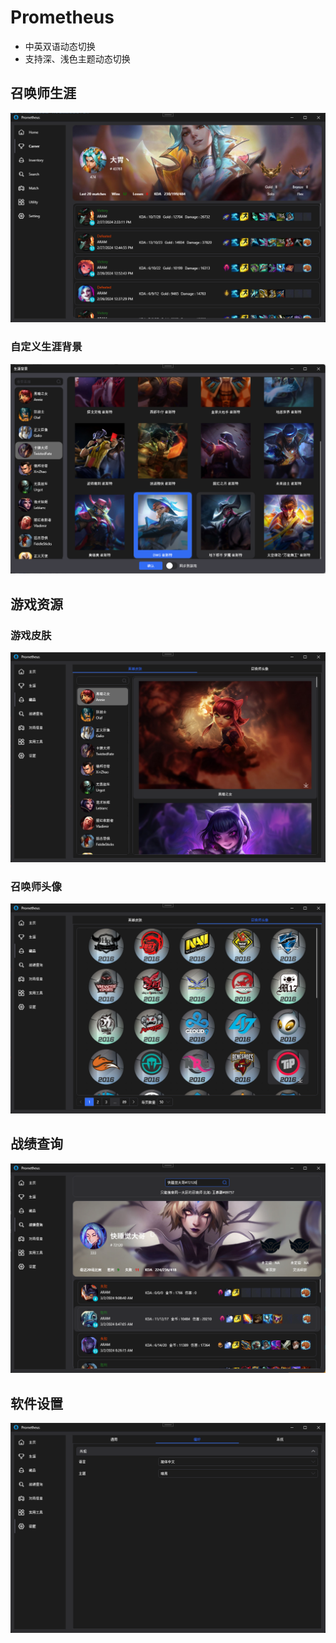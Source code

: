 # Prometheus

- 中英双语动态切换
- 支持深、浅色主题动态切换

## 召唤师生涯

![Career](./doc/images/career.png)

### 自定义生涯背景

![Skin](./doc/images/CareerSkin.png)

## 游戏资源

### 游戏皮肤

![Skins](./doc/images/Inventory_skins.png)

### 召唤师头像

![Icons](./doc/images/Inventory_icons.png)

## 战绩查询

![Search](./doc/images/Search.png)

## 软件设置

![Setting](./doc/images//Setting.png)
